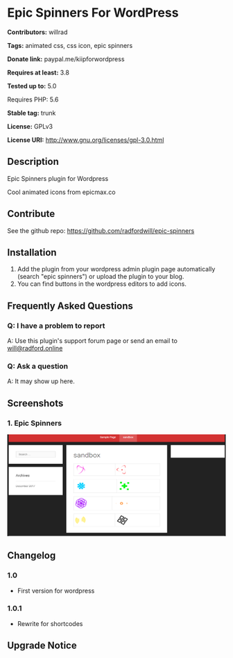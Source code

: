 # Epic Spinners For WordPress

**Contributors:** willrad

**Tags:** animated css, css icon, epic spinners

**Donate link:** paypal.me/kiipforwordpress  

**Requires at least:** 3.8

**Tested up to:** 5.0

Requires PHP: 5.6

**Stable tag:** trunk  

**License:** GPLv3  

**License URI:** http://www.gnu.org/licenses/gpl-3.0.html  


## Description
Epic Spinners plugin for Wordpress

Cool animated icons from epicmax.co

## Contribute

See the github repo: https://github.com/radfordwill/epic-spinners


## Installation

1. Add the plugin from your wordpress admin plugin page automatically (search "epic spinners") or upload the plugin to your blog.
2. You can find buttons in the wordpress editors to add icons.


## Frequently Asked Questions


### Q: I have a problem to report

A: Use this plugin's support forum page or send an email to will@radford.online


### Q: Ask a question

A: It may show up here.


## Screenshots
### 1. Epic Spinners
![Epic Spinners](https://raw.githubusercontent.com/radfordwill/epic-spinners/0fc3dbfc2c11fc06c8796f5fa4354ddd983a49c5/assets/images/screenshot-1.png)



##  Changelog  


### 1.0
* First version for wordpress


### 1.0.1
* Rewrite for shortcodes

## Upgrade Notice
